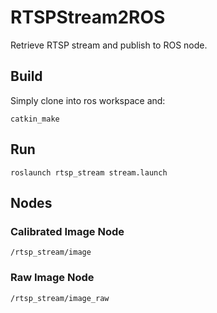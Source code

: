 # RTSPStream2ROS

Retrieve RTSP stream and publish to ROS node.

## Build
Simply clone into ros workspace and:
```
catkin_make
```

## Run
```
roslaunch rtsp_stream stream.launch
```
## Nodes
### Calibrated Image Node
```
/rtsp_stream/image
```
### Raw Image Node
```
/rtsp_stream/image_raw
```
